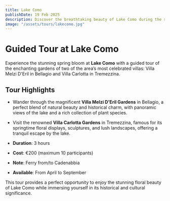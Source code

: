 ```yaml
---
title: Lake Como
publishDate: 19 Feb 2025
description: Discover the breathtaking beauty of Lake Como during the spring bloom with a guided tour of the famous Villa gardens in Bellagio and Tremezzina.
image: "/assets/tours/lakecomo.jpg"
---
```


# **Guided Tour at Lake Como**

Experience the stunning spring bloom at **Lake Como** with a guided tour of the enchanting gardens of two of the area’s most celebrated villas: Villa Melzi D'Eril in Bellagio and Villa Carlotta in Tremezzina.

## **Tour Highlights**
- Wander through the magnificent **Villa Melzi D'Eril Gardens** in Bellagio, a perfect blend of natural beauty and historical charm, with panoramic views of the lake and a rich collection of plant species.
- Visit the renowned **Villa Carlotta Gardens** in Tremezzina, famous for its springtime floral displays, sculptures, and lush landscapes, offering a tranquil escape by the lake.

- **Duration**: 3 hours  
- **Cost**: €200 (maximum 10 participants)  
- **Note**: Ferry from/to Cadenabbia  
- **Available**: From April to September

This tour provides a perfect opportunity to enjoy the stunning floral beauty of Lake Como while immersing yourself in its historical and cultural significance.

